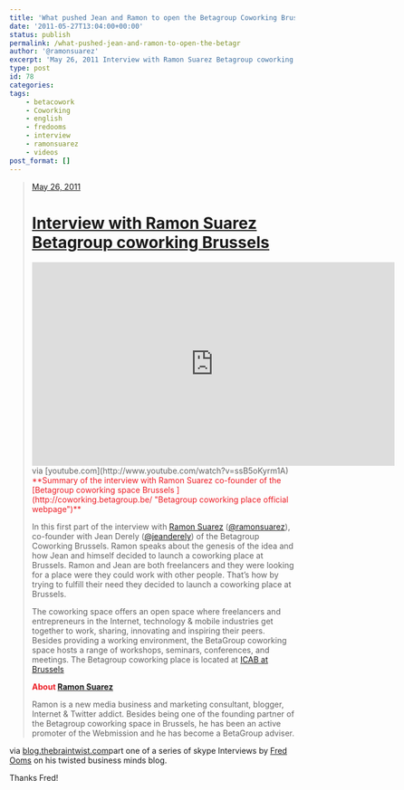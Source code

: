```yaml
---
title: 'What pushed Jean and Ramon to open the Betagroup Coworking Brussels (Betacowork)'
date: '2011-05-27T13:04:00+00:00'
status: publish
permalink: /what-pushed-jean-and-ramon-to-open-the-betagr
author: '@ramonsuarez'
excerpt: 'May 26, 2011 Interview with Ramon Suarez Betagroup coworking Brussels via youtube.com Summary of the interview with Ramon Suarez co-founder of the Betagroup coworking space Brussels In this first part of the interview with Ramon Suarez (@ramonsuar...'
type: post
id: 78
categories:
tags:
    - betacowork
    - Coworking
    - english
    - fredooms
    - interview
    - ramonsuarez
    - videos
post_format: []
---
```

> [May 26, 2011](http://blog.thebraintwist.com/interview-with-ramon-suarez-betagroup-coworki)
> 
> # [Interview with Ramon Suarez Betagroup coworking Brussels](http://blog.thebraintwist.com/interview-with-ramon-suarez-betagroup-coworki)
> 
> <div class="body"><div class="inner"><span class="embed-youtube" style="text-align:center; display: block;"><iframe allowfullscreen="true" class="youtube-player" height="360" sandbox="allow-scripts allow-same-origin allow-popups allow-presentation" src="https://www.youtube.com/embed/ssB5oKyrm1A?version=3&rel=1&showsearch=0&showinfo=1&iv_load_policy=1&fs=1&hl=en-US&autohide=2&hd=1&wmode=transparent" style="border:0;" width="640"></iframe></span>via [youtube.com](http://www.youtube.com/watch?v=ssB5oKyrm1A)</div><span style="color:#ed1c24;">**Summary of the interview with Ramon Suarez co-founder of the [Betagroup coworking space Brussels ](http://coworking.betagroup.be/ "Betagroup coworking place official webpage")**</span>
> 
> In this first part of the interview with [Ramon Suarez](http://ramonsuarez.com/ "Ramon Suarez personal blog") ([@ramonsuarez](http://twitter.com/#!/ramonsuarez "Ramon Suarez twitter page")), co-founder with Jean Derely ([@jeanderely](http://twitter.com/#!/jeanderely "Jean Derely twitter page")) of the Betagroup Coworking Brussels. Ramon speaks about the genesis of the idea and how Jean and himself decided to launch a coworking place at Brussels. Ramon and Jean are both freelancers and they were looking for a place were they could work with other people. That’s how by trying to fulfill their need they decided to launch a coworking place at Brussels.
> 
> The coworking space offers an open space where freelancers and entrepreneurs in the Internet, technology & mobile industries get together to work, sharing, innovating and inspiring their peers. Besides providing a working environment, the BetaGroup coworking space hosts a range of workshops, seminars, conferences, and meetings. The Betagroup coworking place is located at [ICAB at Brussels](http://maps.google.com/maps?f=q&source=embed&hl=en&geocode=&q=betagroup+coworking&sll=50.85034,4.35171&sspn=0.286119,0.786209&ie=UTF8&hq=betagroup+coworking&hnear=&ll=50.826742,4.400199&spn=0.035776,0.098276&z=14&iwloc=A&cid=3400826557356790768 "Betagroup coworking space location google map")
> 
> <span style="color:#ed1c24;">**About [Ramon Suarez](http://ramonsuarez.com/ "Ramon Suarez personal blog")**</span>
> 
> Ramon is a new media business and marketing consultant, blogger, Internet & Twitter addict. Besides being one of the founding partner of the Betagroup coworking space in Brussels, he has been an active promoter of the Webmission and he has become a BetaGroup adviser.
> 
> </div></div></div>

via [blog.thebraintwist.com](http://blog.thebraintwist.com/interview-with-ramon-suarez-betagroup-coworki)</div>part one of a series of skype Interviews by [Fred Ooms](http://be.linkedin.com/in/fredooms) on his twisted business minds blog.

Thanks Fred!

</div>
